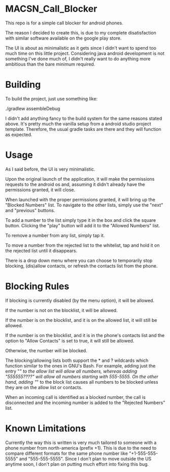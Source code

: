 # MACSN_Call_Blocker
This repo is for a simple call blocker for android phones.

The reason I decided to create this, is due to my complete disatisfaction with similar software available on the google play store.

The UI is about as minimalistic as it gets since I didn't want to spend too much time on this little project. Considering java android development is not something I've done much of, I didn't really want to do anything more ambitious than the bare minimum required.


# Building
To build the project, just use something like:

./gradlew assembleDebug

I didn't add anything fancy to the build system for the same reasons stated above. It's pretty much the vanilla setup from a android studio project template. Therefore, the usual gradle tasks are there and they will function as expected.


# Usage
As I said before, the UI is very minimalistic.

Upon the original launch of the application, it will make the permissions requests to the android os and, assuming it didn't already have the permissions granted, it will close.

When launched with the proper permissions granted, it will bring up the "Blocked Numbers" list. To navigate to the other lists, simply use the "next" and "previous" buttons.

To add a number to the list simply type it in the box and click the square button. Clicking the "play" button will add it to the "Allowed Numbers" list.

To remove a number from any list, simply tap it.

To move a number from the rejected list to the whitelist, tap and hold it on the rejected list until it disappears.

There is a drop down menu where you can choose to temporarily stop blocking, (dis)allow contacts, or refresh the contacts list from the phone.


# Blocking Rules
If blocking is currently disabled (by the menu option), it will be allowed.

If the number is not on the blocklist, it will be allowed.

If the number is on the blocklist, and it is on the allowed list, it will still be allowed.

If the number is on the blocklist, and it is in the phone's contacts list and the option to "Allow Contacts" is set to true, it will still be allowed.

Otherwise, the number will be blocked.

The blocking/allowing lists both support the * and ? wildcards which function similar to the ones in GNU's Bash. For example, adding just the entry \"*\" to the allow list will allow all numbers, whereas adding "555555????" will allow all numbers starting with 555-5555. On the other hand, adding \"*\" to the block list causes all numbers to be blocked unless they are on the allow list or contacts.

When an incoming call is identified as a blocked number, the call is disconnected and the incoming number is added to the "Rejected Numbers" list.


# Known Limitations
Currently the way this is written is very much tailored to someone with a phone number from north-america (prefix +1). This is due to the need to compare different formats for the same phone number like "+1-555-555-5555" and "555-555-5555". Since I don't plan to move outside the US anytime soon, I don't plan on putting much effort into fixing this bug.
